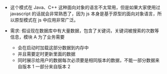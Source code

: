 - 这个模式在 Java、C++ 这种面向对象的语言不太常用，但是如果大家使用过 javascript 的话就会非常熟悉了，因为 js 本身是基于原型的面向对象语言，所以原型模式在 js 中应用非常广泛。
  
- 需求: 假设现在数据库中有大量数据，包含了关键词，关键词被搜索的次数等信息，模块 A 为了业务需要
    - 会在启动时加载这部分数据到内存中
    - 并且需要定时更新里面的数据
    - 同时展示给用户的数据每次必须要是相同版本的数据，不能一部分数据来自版本 1 一部分来自版本 2

